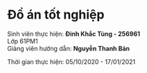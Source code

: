 <h1>Đồ án tốt nghiệp</h1>

Sinh viên thực hiện: <b>Đinh Khắc Tùng - 256961</b><br>
Lớp 61PM1<br>
Giảng viên hướng dẫn: <b>Nguyễn Thanh Bản</b><br>

Thời gian thực hiện: 05/10/2020 - 17/01/2021
